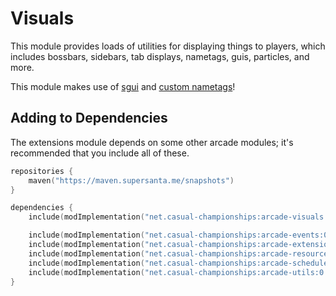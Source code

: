 # Visuals

This module provides loads of utilities for displaying things to players, which includes
bossbars, sidebars, tab displays, nametags, guis, particles, and more. 

This module makes use of [sgui](https://github.com/Patbox/sgui) and 
[custom nametags](https://github.com/senseiwells/CustomNameTags)!

## Adding to Dependencies

The extensions module depends on some other arcade modules; it's recommended that you
include all of these.

```kts
repositories {
    maven("https://maven.supersanta.me/snapshots")
}

dependencies {
    include(modImplementation("net.casual-championships:arcade-visuals:0.3.0-alpha.5+1.21.1")!!)

    include(modImplementation("net.casual-championships:arcade-events:0.3.0-alpha.5+1.21.1")!!)
    include(modImplementation("net.casual-championships:arcade-extensions:0.3.0-alpha.5+1.21.1")!!)
    include(modImplementation("net.casual-championships:arcade-resource-pack:0.3.0-alpha.5+1.21.1")!!)
    include(modImplementation("net.casual-championships:arcade-scheduler:0.3.0-alpha.5+1.21.1")!!)
    include(modImplementation("net.casual-championships:arcade-utils:0.3.0-alpha.5+1.21.1")!!)
}
```
